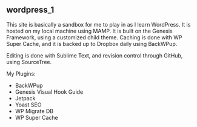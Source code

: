 wordpress_1
-----

This site is basically a sandbox for me to play in as I learn WordPress. It is hosted on my local machine using MAMP. It is built on the Genesis Framework, using a customized child theme. Caching is done with WP Super Cache, and it is backed up to Dropbox daily using BackWPup.

Editing is done with Sublime Text, and revision control through GitHub, using SourceTree.

My Plugins:
* BackWPup
* Genesis Visual Hook Guide
* Jetpack
* Yoast SEO
* WP Migrate DB
* WP Super Cache